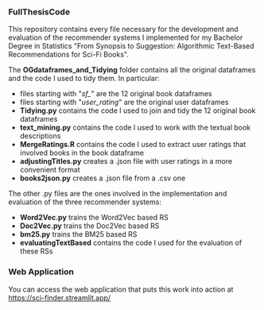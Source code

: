 ### FullThesisCode
This repository contains every file necessary for the development and evaluation of the recommender systems I implemented for my Bachelor Degree in Statistics "From Synopsis to Suggestion: Algorithmic Text-Based Recommendations for Sci-Fi Books".

The **OGdataframes_and_Tidying** folder contains all the original dataframes and the code I used to tidy them. In particular:
- files starting with "*sf_*" are the 12 original book dataframes
- files starting with "*user_rating*" are the original user dataframes
- **Tidying.py** contains the code I used to join and tidy the 12 original book dataframes
- **text_mining.py** contains the code I used to work with the textual book descriptions
- **MergeRatings.R** contains the code I used to extract user ratings that involved books in the book dataframe
- **adjustingTitles.py** creates a .json file with user ratings in a more convenient format
- **books2json.py** creates a .json file from a .csv one

The other .py files are the ones involved in the implementation and evaluation of the three recommender systems:
- **Word2Vec.py** trains the Word2Vec based RS
- **Doc2Vec.py** trains the Doc2Vec based RS
- **bm25.py** trains the BM25 based RS
- **evaluatingTextBased** contains the code I used for the evaluation of these RSs

### Web Application
You can access the web application that puts this work into action at https://sci-finder.streamlit.app/
